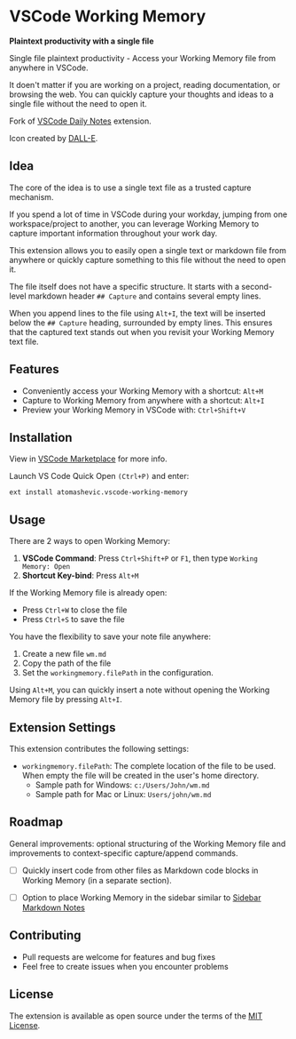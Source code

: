 # VSCode Working Memory

__Plaintext productivity with a single file__

Single file plaintext productivity - Access your Working Memory file from anywhere in VSCode.

It doen't matter if you are working on a project, reading documentation, or browsing the web. You can quickly capture your thoughts and ideas to a single file without the need to open it.

Fork of [VSCode Daily Notes](https://marketplace.visualstudio.com/items?itemName=Inaki.vscode-daily-notes) extension.

Icon created by [DALL-E](https://labs.openai.com/).

## Idea

The core of the idea is to use a single text file as a trusted capture mechanism.

If you spend a lot of time in VSCode during your workday, jumping from one workspace/project to another, you can leverage Working Memory to capture important information throughout your work day.

This extension allows you to easily open a single text or markdown file from anywhere or quickly capture something to this file without the need to open it.

The file itself does not have a specific structure. It starts with a second-level markdown header `## Capture` and contains several empty lines.

When you append lines to the file using `Alt+I`, the text will be inserted below the `## Capture` heading, surrounded by empty lines. This ensures that the captured text stands out when you revisit your Working Memory text file.


## Features

- Conveniently access your Working Memory with a shortcut: `Alt+M`
- Capture to Working Memory from anywhere with a shortcut: `Alt+I`
- Preview your Working Memory in VSCode with: `Ctrl+Shift+V`



## Installation

View in [VSCode Marketplace](https://marketplace.visualstudio.com/items?itemName=atomashevic.vscode-working-memory) for more info.

Launch VS Code Quick Open `(Ctrl+P)` and enter:

`ext install atomashevic.vscode-working-memory`

## Usage

There are 2 ways to open Working Memory:

1. **VSCode Command**: Press `Ctrl+Shift+P` or `F1`, then type `Working Memory: Open`
2. **Shortcut Key-bind**: Press `Alt+M`

If the Working Memory file is already open:

- Press `Ctrl+W` to close the file
- Press `Ctrl+S` to save the file

You have the flexibility to save your note file anywhere:

1. Create a new file `wm.md`
2. Copy the path of the file
3. Set the `workingmemory.filePath` in the configuration.

Using `Alt+M`, you can quickly insert a note without opening the Working Memory file by pressing `Alt+I`.

## Extension Settings

This extension contributes the following settings:

* `workingmemory.filePath`: The complete location of the file to be used. When empty the file will be created in the user's home directory.
  * Sample path for Windows: `c:/Users/John/wm.md`
  * Sample path for Mac or Linux: `Users/john/wm.md`

## Roadmap

General improvements: optional structuring of the Working Memory file and improvements to context-specific capture/append commands.

- [ ] Quickly insert code from other files as Markdown code blocks in Working Memory (in a separate section).
- [ ] Option to place Working Memory in the sidebar similar to [Sidebar Markdown Notes](https://github.com/AssisrMatheus/sidebar-markdown-notes)



## Contributing

- Pull requests are welcome for features and bug fixes
- Feel free to create issues when you encounter problems

## License

The extension is available as open source under the terms of the [MIT License](https://opensource.org/licenses/MIT).
